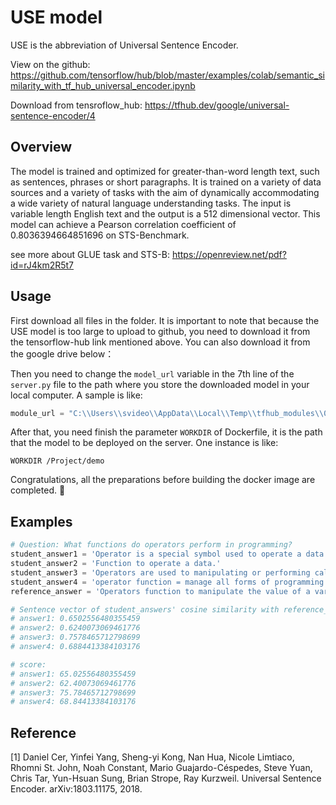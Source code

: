 # USE model
USE is the abbreviation of Universal Sentence Encoder. 

View on the github: https://github.com/tensorflow/hub/blob/master/examples/colab/semantic_similarity_with_tf_hub_universal_encoder.ipynb

Download from tensroflow_hub: https://tfhub.dev/google/universal-sentence-encoder/4

## Overview
The model is trained and optimized for greater-than-word length text, such as sentences, phrases or short paragraphs. It is trained on a variety of data sources and a variety of tasks with the aim of dynamically accommodating a wide variety of natural language understanding tasks. The input is variable length English text and the output is a 512 dimensional vector. This model can achieve a Pearson correlation coefficient of 0.8036394664851696 on STS-Benchmark.

see more about GLUE task and STS-B: https://openreview.net/pdf?id=rJ4km2R5t7

## Usage
First download all files in the folder. It is important to note that because the USE model is too large to upload to github, you need to download it from the tensorflow-hub link mentioned above. You can also download it from the google drive below：


Then you need to change the `model_url` variable in the 7th line of the `server.py` file to the path where you store the downloaded model in your local computer.
A sample is like:
```python
module_url = "C:\\Users\\svideo\\AppData\\Local\\Temp\\tfhub_modules\\063d866c06683311b44b4992fd46003be952409c"
```

After that, you need finish the parameter `WORKDIR` of Dockerfile, it is the path that the model to be deployed on the server.
One instance is like:
```
WORKDIR /Project/demo
```

Congratulations, all the preparations before building the docker image are completed. 🤗

## Examples
```python
# Question: What functions do operators perform in programming?
student_answer1 = 'Operator is a special symbol used to operate a data value.' 
student_answer2 = 'Function to operate a data.'
student_answer3 = 'Operators are used to manipulating or performing calculations on a variable value.'
student_answer4 = 'operator function = manage all forms of programming.'
reference_answer = 'Operators function to manipulate the value of a variable.'

# Sentence vector of student_answers' cosine similarity with reference_answer
# answer1: 0.6502556480355459
# answer2: 0.6240073069461776
# answer3: 0.7578465712798699
# answer4: 0.6884413384103176

# score:
# answer1: 65.02556480355459
# answer2: 62.40073069461776
# answer3: 75.78465712798699
# answer4: 68.84413384103176
```


## Reference
[1] Daniel Cer, Yinfei Yang, Sheng-yi Kong, Nan Hua, Nicole Limtiaco, Rhomni St. John, Noah Constant, Mario Guajardo-Céspedes, Steve Yuan, Chris Tar, Yun-Hsuan Sung, Brian Strope, Ray Kurzweil. Universal Sentence Encoder. arXiv:1803.11175, 2018.
